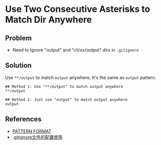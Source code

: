 # Use Two Consecutive Asterisks to Match Dir Anywhere

## Problem
* Need to Ignore "output" and "cli/xx/output" dirs in `.gitignore`

## Solution
Use `**/output` to match `output` anywhere. It's the same as `output` pattern.

```
## Method 1: Use "**/output" to match output anywhere
**/output
```

```
## Method 2: Just use "output" to match output anywhere
output
```

## References
* [PATTERN FORMAT](https://git-scm.com/docs/gitignore#_pattern_format)
* [.gitignore文件的配置使用](https://zhuanlan.zhihu.com/p/52885189/)
